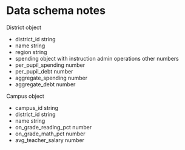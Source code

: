 # Data schema notes

District object
- district_id string
- name string
- region string
- spending object with instruction admin operations other numbers
- per_pupil_spending number
- per_pupil_debt number
- aggregate_spending number
- aggregate_debt number

Campus object
- campus_id string
- district_id string
- name string
- on_grade_reading_pct number
- on_grade_math_pct number
- avg_teacher_salary number
